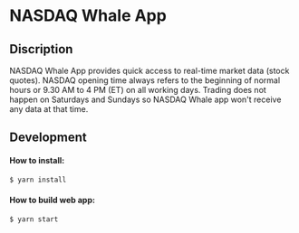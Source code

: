 # NASDAQ Whale App

## Discription

NASDAQ Whale App provides quick access to real-time market data (stock quotes). NASDAQ opening time always refers to the beginning of normal hours or 9.30 AM to 4 PM (ET) on all working days. Trading does not happen on Saturdays and Sundays so NASDAQ Whale app won't receive any data at that time. 

## Development

#### How to install:
```bash
$ yarn install
```

#### How to build web app:
```bash
$ yarn start
```

